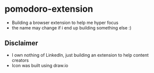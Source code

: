 # pomodoro-extension
- Building a browser extension to help me hyper focus
- the name may change if i end up building something else :)


## Disclaimer
- I own nothing of LinkedIn, just building an extension to help content creators
- Icon was built using draw.io